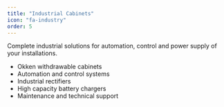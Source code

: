 ```yaml
---
title: "Industrial Cabinets"
icon: "fa-industry"
order: 5
---
```


Complete industrial solutions for automation, control and power supply of your installations.

- Okken withdrawable cabinets
- Automation and control systems
- Industrial rectifiers
- High capacity battery chargers
- Maintenance and technical support